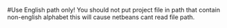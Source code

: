 #Use English path only!
You should not put project file in path that contain non-english alphabet this will cause netbeans cant read file path.
